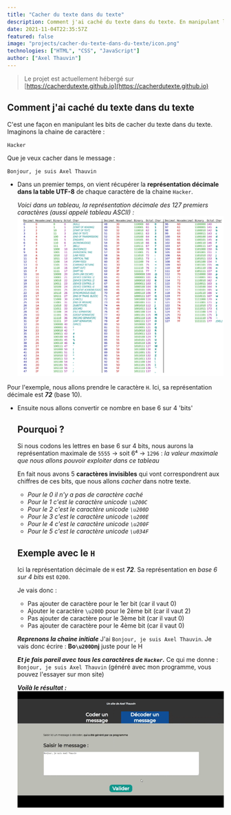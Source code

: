 ```yaml
---
title: "Cacher du texte dans du texte"
description: Comment j'ai caché du texte dans du texte. En manipulant les bits du texte, j'ai réussi à cacher du texte dans du texte avec des caractères cachés.
date: 2021-11-04T22:35:57Z
featured: false
image: "projects/cacher-du-texte-dans-du-texte/icon.png"
technologies: ["HTML", "CSS", "JavaScript"]
author: ["Axel Thauvin"]
---
```


> Le projet est actuellement hébergé sur [https://cacherdutexte.github.io](https://cacherdutexte.github.io)

## Comment j'ai caché du texte dans du texte

C'est une façon en manipulant les bits de cacher du texte dans du texte.
Imaginons la chaine de caractère :

```text
Hacker
```

Que je veux cacher dans le message :

```text
Bonjour, je suis Axel Thauvin
```

- Dans un premier temps, on vient récupérer la **représentation décimale dans la table UTF-8** de chaque caractère de la chaine `Hacker`.

  _Voici dans un tableau, la représentation décimale des 127 premiers caractères (aussi appelé tableau ASCII) :_
  ![Tableau ascii](https://github.com/Axthauvin/cacher-du-texte-dans-du-texte/blob/main/images/UTF8-TABLE.png?raw=true)

Pour l'exemple, nous allons prendre le caractère `H`.
Ici, sa représentation décimale est **_72_** (base 10).

- Ensuite nous allons convertir ce nombre en base 6 sur 4 'bits'

  ## Pourquoi ?

  Si nous codons les lettres en base 6 sur 4 bits, nous aurons la représentation maximale de `5555` -> soit 6⁴ -> `1296` :
  _la valeur maximale que nous allons pouvoir exploiter dans ce tableau_

  En fait nous avons 5 **caractères invisibles** qui vont correspondrent aux chiffres de ces bits, que nous allons _cacher_ dans notre texte.

  - _Pour le 0 il n'y a pas de caractère caché_
  - _Pour le 1 c'est le caractère unicode `\u200C`_
  - _Pour le 2 c'est le caractère unicode `\u200D`_
  - _Pour le 3 c'est le caractère unicode `\u200E`_
  - _Pour le 4 c'est le caractère unicode `\u200F`_
  - _Pour le 5 c'est le caractère unicode `\u034F`_

  ## Exemple avec le `H`

  Ici la représentation décimale de `H` est **_72_**.
  Sa représentation en _base 6 sur 4 bits_ est `0200`.

  Je vais donc :

  - Pas ajouter de caractère pour le 1er bit (car il vaut 0)
  - Ajouter le caractère `\u200D` pour le 2ème bit (car il vaut 2)
  - Pas ajouter de caractère pour le 3ème bit (car il vaut 0)
  - Pas ajouter de caractère pour le 4ème bit (car il vaut 0)

  **_Reprenons la chaine initiale_**
  J'ai `Bonjour, je suis Axel Thauvin`.
  Je vais donc écrire : **Bo`\u200D`nj** juste pour le H

  **_Et je fais pareil avec tous les caractères de `Hacker`._**
  Ce qui me donne :
  `Bo‍njou‍r‏,‌ j‍e‏ ‎su‍i͏s͏ A‍x‏e͏l ‎T‌hauvin` (généré avec mon programme, vous pouvez l'essayer sur mon site)

  **_Voilà le résultat :_**
  ![Image gif](https://github.com/Axthauvin/cacher-du-texte-dans-du-texte/raw/main/images/VideoIllustration.gif)
